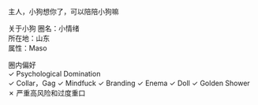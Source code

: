主人，小狗想你了，可以陪陪小狗嘛

关于小狗
圈名：小情绪  
所在地：山东  
属性：Maso

圈内偏好  
✓ Psychological Domination   
✓ Collar，Gag
✓ Mindfuck
✓ Branding
✓ Enema
✓ Doll
✓ Golden Shower	
✗ 严重高风险和过度重口

